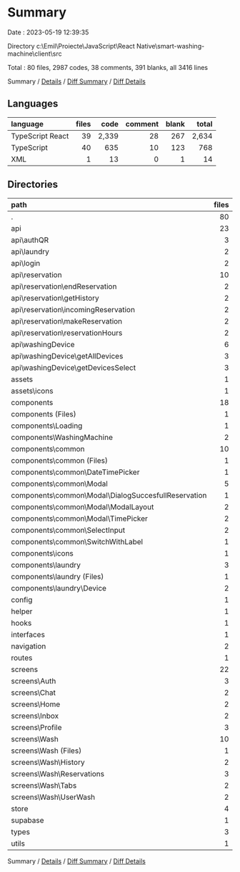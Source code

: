 # Summary

Date : 2023-05-19 12:39:35

Directory c:\\Emil\\Proiecte\\JavaScript\\React Native\\smart-washing-machine\\client\\src

Total : 80 files,  2987 codes, 38 comments, 391 blanks, all 3416 lines

Summary / [Details](details.md) / [Diff Summary](diff.md) / [Diff Details](diff-details.md)

## Languages
| language | files | code | comment | blank | total |
| :--- | ---: | ---: | ---: | ---: | ---: |
| TypeScript React | 39 | 2,339 | 28 | 267 | 2,634 |
| TypeScript | 40 | 635 | 10 | 123 | 768 |
| XML | 1 | 13 | 0 | 1 | 14 |

## Directories
| path | files | code | comment | blank | total |
| :--- | ---: | ---: | ---: | ---: | ---: |
| . | 80 | 2,987 | 38 | 391 | 3,416 |
| api | 23 | 426 | 2 | 67 | 495 |
| api\\authQR | 3 | 50 | 0 | 6 | 56 |
| api\\laundry | 2 | 41 | 0 | 9 | 50 |
| api\\login | 2 | 35 | 0 | 7 | 42 |
| api\\reservation | 10 | 201 | 1 | 30 | 232 |
| api\\reservation\\endReservation | 2 | 45 | 0 | 6 | 51 |
| api\\reservation\\getHistory | 2 | 37 | 0 | 6 | 43 |
| api\\reservation\\incomingReservation | 2 | 34 | 1 | 4 | 39 |
| api\\reservation\\makeReservation | 2 | 36 | 0 | 7 | 43 |
| api\\reservation\\reservationHours | 2 | 49 | 0 | 7 | 56 |
| api\\washingDevice | 6 | 99 | 1 | 15 | 115 |
| api\\washingDevice\\getAllDevices | 3 | 44 | 1 | 7 | 52 |
| api\\washingDevice\\getDevicesSelect | 3 | 55 | 0 | 8 | 63 |
| assets | 1 | 13 | 0 | 1 | 14 |
| assets\\icons | 1 | 13 | 0 | 1 | 14 |
| components | 18 | 899 | 10 | 108 | 1,017 |
| components (Files) | 1 | 41 | 0 | 5 | 46 |
| components\\Loading | 1 | 25 | 0 | 3 | 28 |
| components\\WashingMachine | 2 | 46 | 0 | 7 | 53 |
| components\\common | 10 | 577 | 9 | 71 | 657 |
| components\\common (Files) | 1 | 67 | 0 | 7 | 74 |
| components\\common\\DateTimePicker | 1 | 34 | 1 | 8 | 43 |
| components\\common\\Modal | 5 | 340 | 8 | 38 | 386 |
| components\\common\\Modal\\DialogSuccesfullReservation | 1 | 70 | 3 | 14 | 87 |
| components\\common\\Modal\\ModalLayout | 2 | 53 | 0 | 4 | 57 |
| components\\common\\Modal\\TimePicker | 2 | 217 | 5 | 20 | 242 |
| components\\common\\SelectInput | 2 | 100 | 0 | 12 | 112 |
| components\\common\\SwitchWithLabel | 1 | 36 | 0 | 6 | 42 |
| components\\icons | 1 | 30 | 0 | 2 | 32 |
| components\\laundry | 3 | 180 | 1 | 20 | 201 |
| components\\laundry (Files) | 1 | 54 | 0 | 7 | 61 |
| components\\laundry\\Device | 2 | 126 | 1 | 13 | 140 |
| config | 1 | 7 | 0 | 2 | 9 |
| helper | 1 | 8 | 0 | 4 | 12 |
| hooks | 1 | 32 | 0 | 5 | 37 |
| interfaces | 1 | 33 | 0 | 7 | 40 |
| navigation | 2 | 193 | 0 | 17 | 210 |
| routes | 1 | 5 | 0 | 2 | 7 |
| screens | 22 | 1,217 | 18 | 157 | 1,392 |
| screens\\Auth | 3 | 186 | 2 | 19 | 207 |
| screens\\Chat | 2 | 25 | 0 | 7 | 32 |
| screens\\Home | 2 | 138 | 0 | 14 | 152 |
| screens\\Inbox | 2 | 21 | 0 | 8 | 29 |
| screens\\Profile | 3 | 67 | 0 | 16 | 83 |
| screens\\Wash | 10 | 780 | 16 | 93 | 889 |
| screens\\Wash (Files) | 1 | 20 | 0 | 6 | 26 |
| screens\\Wash\\History | 2 | 84 | 0 | 7 | 91 |
| screens\\Wash\\Reservations | 3 | 266 | 1 | 31 | 298 |
| screens\\Wash\\Tabs | 2 | 182 | 10 | 21 | 213 |
| screens\\Wash\\UserWash | 2 | 228 | 5 | 28 | 261 |
| store | 4 | 107 | 0 | 14 | 121 |
| supabase | 1 | 5 | 0 | 2 | 7 |
| types | 3 | 19 | 0 | 2 | 21 |
| utils | 1 | 23 | 8 | 3 | 34 |

Summary / [Details](details.md) / [Diff Summary](diff.md) / [Diff Details](diff-details.md)